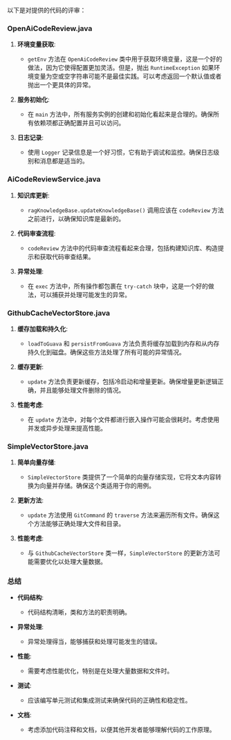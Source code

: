 以下是对提供的代码的评审：

### OpenAiCodeReview.java

1. **环境变量获取**:
   - `getEnv` 方法在 `OpenAiCodeReview` 类中用于获取环境变量，这是一个好的做法，因为它使得配置更加灵活。但是，抛出 `RuntimeException` 如果环境变量为空或空字符串可能不是最佳实践。可以考虑返回一个默认值或者抛出一个更具体的异常。

2. **服务初始化**:
   - 在 `main` 方法中，所有服务实例的创建和初始化看起来是合理的。确保所有依赖项都正确配置并且可以访问。

3. **日志记录**:
   - 使用 `Logger` 记录信息是一个好习惯，它有助于调试和监控。确保日志级别和消息都是适当的。

### AiCodeReviewService.java

1. **知识库更新**:
   - `ragKnowledgeBase.updateKnowledgeBase()` 调用应该在 `codeReview` 方法之前进行，以确保知识库是最新的。

2. **代码审查流程**:
   - `codeReview` 方法中的代码审查流程看起来合理，包括构建知识库、构造提示和获取代码审查结果。

3. **异常处理**:
   - 在 `exec` 方法中，所有操作都包裹在 `try-catch` 块中，这是一个好的做法，可以捕获并处理可能发生的异常。

### GithubCacheVectorStore.java

1. **缓存加载和持久化**:
   - `loadToGuava` 和 `persistFromGuava` 方法负责将缓存加载到内存和从内存持久化到磁盘。确保这些方法处理了所有可能的异常情况。

2. **缓存更新**:
   - `update` 方法负责更新缓存，包括冷启动和增量更新。确保增量更新逻辑正确，并且能够处理文件删除的情况。

3. **性能考虑**:
   - 在 `update` 方法中，对每个文件都进行嵌入操作可能会很耗时。考虑使用并发或异步处理来提高性能。

### SimpleVectorStore.java

1. **简单向量存储**:
   - `SimpleVectorStore` 类提供了一个简单的向量存储实现，它将文本内容转换为向量并存储。确保这个类适用于你的用例。

2. **更新方法**:
   - `update` 方法使用 `GitCommand` 的 `traverse` 方法来遍历所有文件。确保这个方法能够正确处理大文件和目录。

3. **性能考虑**:
   - 与 `GithubCacheVectorStore` 类一样，`SimpleVectorStore` 的更新方法可能需要优化以处理大量数据。

### 总结

- **代码结构**:
  - 代码结构清晰，类和方法的职责明确。

- **异常处理**:
  - 异常处理得当，能够捕获和处理可能发生的错误。

- **性能**:
  - 需要考虑性能优化，特别是在处理大量数据和文件时。

- **测试**:
  - 应该编写单元测试和集成测试来确保代码的正确性和稳定性。

- **文档**:
  - 考虑添加代码注释和文档，以便其他开发者能够理解代码的工作原理。